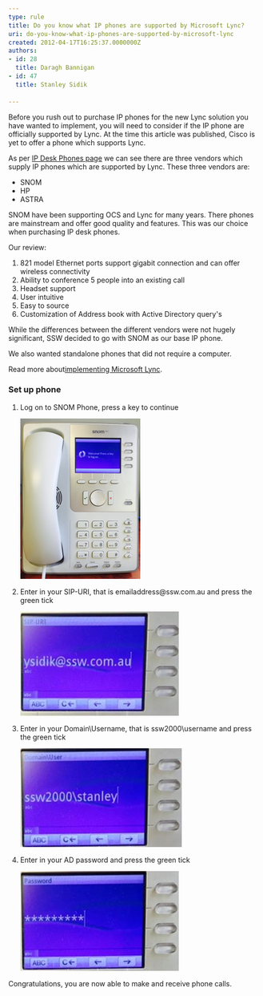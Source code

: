 ```yaml
---
type: rule
title: Do you know what IP phones are supported by Microsoft Lync?
uri: do-you-know-what-ip-phones-are-supported-by-microsoft-lync
created: 2012-04-17T16:25:37.0000000Z
authors:
- id: 28
  title: Daragh Bannigan
- id: 47
  title: Stanley Sidik

---
```




<span class='intro'> Before you rush out to purchase IP phones for the new Lync solution you have wanted to implement, you will need to consider if the IP phone are officially supported by Lync. At the time this article was published, Cisco is yet to offer a phone which supports Lync. </span>

As per 
<a target="_blank" href="http&#58;//technet.microsoft.com/en-us/lync/gg278172">IP Desk Phones page</a> we can see there are three vendors which supply IP phones which are supported by Lync. These three vendors are&#58; 
<p></p><ul><li>SNOM</li><li>HP</li><li>ASTRA</li></ul><p>SNOM have been supporting OCS and Lync for many years. There phones are mainstream and offer good quality and features. This was our choice when purchasing IP desk phones.</p><p>Our review&#58;</p><ol><li>821 model Ethernet ports support gigabit connection and can offer wireless connectivity</li><li>Ability to conference 5 people into an existing call</li><li>Headset support</li><li>User intuitive</li><li>Easy to source</li><li>Customization of Address book with Active Directory query's </li></ol><p>While the differences between the different vendors were not hugely significant, SSW decided to go with SNOM as our base IP phone.</p><p>We also wanted standalone phones that did not require a computer.​</p><p>Read more about 
   <a href="http&#58;//www.ssw.com.au/ssw/Consulting/Lync.aspx">​implementing Microsoft Lync</a>.</p><h3>​Set up phone</h3><div><div><ol><li>Log on to SNOM Phone, press a key to continue<br>
            <dl class="image"><dt>
                  <img src="./step-1.png" alt="step-1.png" style="width&#58;240px;" />
               </dt></dl></li><li>Enter in your SIP-URI, that is emailaddress@ssw.com.au and press the green tick<br> 
            <dl class="image"><dt>
                  <img src="./step-2.jpg" alt="step-2" />
               </dt></dl></li><li>Enter in your Domain\Username, that is ssw2000\username&#160;and press the green tick<br> 
            <dl class="image"><dt>
                  <img src="./step-3.jpg" alt="step-3" />
               </dt></dl></li><li>Enter in your AD password&#160;and press the green tick<br> 
            <dl class="image"><dt>
                  <img src="./step-4.jpg" alt="step-4" />
               </dt></dl></li></ol></div><div>Congratulations, you are now able to make and receive phone calls. </div></div>


